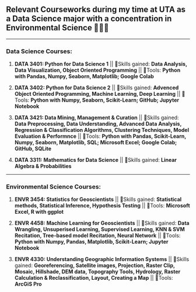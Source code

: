 ## **Relevant Courseworks during my time at UTA as a Data Science major with a concentration in Environmental Science 👩🏾‍🎓**

---

### Data Science Courses:

1. **DATA 3401: Python for Data Science 1** || 🦾Skills gained: **Data Analysis, Data Visualization, Object Oriented Programming** || 
🔨Tools: **Python with Pandas, Numpy, Seaborn, Matplotlib; Google Colab**

2. **DATA 3402: Python for Data Science 2** || 🦾Skills gained: **Advenced Object Oriented Programming, Machine Learning, Deep Learning** ||
🔨Tools: **Python with Numpy, Seaborn, Scikit-Learn; GitHub; Jupyter Notebook**

3. **DATA 3421: Data Mining, Management & Curation** || 🦾Skills gained: **Data Preprocessing, Data Understanding, Advanced Data Analysis,
   Regression & Classification Algorithms, Clustering Techniques, Model Evaluation & Performnce** || 🔨Tools: **Python with Pandas, 
   Scikit-Learn, Numpy, Seaborn, Matplotlib, SQL; Microsoft Excel; Google Colab; GitHub, SQLite**
   
4. **DATA 3311: Mathematics for Data Science** ||  🦾Skills gained: **Linear Algebra & Probabilities**

--- 

### Environmental Science Courses:

1. **ENVR 3454: Statistics for Geoscientists** || 🦾Skills gained: **Statistical methods, Statistical Inference, Hypothesis Testing** ||
🔨Tools: **Microsoft Excel, R with ggplot**

2. **ENVR 4458: Machine Learning for Geoscientists** || 🦾Skills gained: **Data Wrangling, Unsuperised Learning, Supervised Learning,
   KNN & SVM Recitation, Tree-based model Recitation, Neural Network** || 🔨Tools: **Python with Numpy, Pandas, Matplotlib, Scikit-Learn;
   Jupyter Notebook**

3. **ENVR 4330: Understanding Geographic Information Systems** || 🦾Skills gained: **Georeferencing, Satellite images, Projection, Raster Clip,      Mosaic, Hillshade, DEM data, Topography Tools, Hydrology, Raster Calculation & Reclassification, Layout, Creating a Map** ||
    🔨Tools: **ArcGiS Pro**

 

